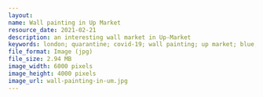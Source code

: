 ```yaml
---
layout: 
name: Wall painting in Up Market
resource_date: 2021-02-21
description: an interesting wall market in Up-Market
keywords: london; quarantine; covid-19; wall painting; up market; blue; the north face; gucci
file_format: Image (jpg)
file_size: 2.94 MB
image_width: 6000 pixels
image_height: 4000 pixels
image_url: wall-painting-in-um.jpg
---
```

